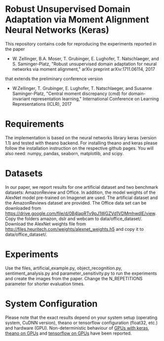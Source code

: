 # Robust Unsupervised Domain Adaptation via Moment Alignment Neural Networks (Keras)

This repository contains code for reproducing the experiments reported in the paper
- W. Zellinger, B.A. Moser, T. Grubinger, E. Lughofer, T. Natschlaeger, and S. Saminger-Platz, "Robust unsupervised domain adaptation for neural networks via moment alignment," arXiv preprint arXiv:1711.06114, 2017

that extends the preliminary conference version

- W.Zellinger, T. Grubinger, E. Lughofer, T. Natschlaeger, and Susanne Saminger-Platz, "Central moment discrepancy (cmd) for domain-invariant representation learning," International Conference on Learning Representations (ICLR), 2017

# Requirements
The implementation is based on the neural networks library keras (version 1.1) and tested with theano backend. For installing theano and keras please follow the installation instruction on the respective github pages. You will also need: numpy, pandas, seaborn, matplotlib, and scipy.

# Datasets
In our paper, we report results for one artificial dataset and two benchmark datasets: AmazonReview and Office. In addition, the model weights of the AlexNet model pre-trained on Imagenet are used. The artificial dataset and the AmazonReviews dataset are provided. The Office data set can be downloaded from https://drive.google.com/file/d/0B4IapRTv9pJ1WGZVd1VDMmhwdlE/view. Copy the folders amazon, dslr and webcam to data/office_dataset/. Download the AlexNet weights file from http://files.heuritech.com/weights/alexnet_weights.h5 and copy it to  data/office_dataset/.

# Experiments
Use the files, artificial_example.py, object_recognition.py, sentiment_analysis.py and parameter_sensitivity.py to run the experiments and create the images from the paper. Change the N_REPETITIONS parameter for shorter evaluation times.

# System Configuration
Please note that the exact results depend on your system setup (operating system, CuDNN version), theano or tensorflow configuration (float32, etc.) and hardware (GPU). Non-deterministic behaviour of [GPUs with keras](https://github.com/fchollet/keras/issues/850), [theano on GPUs](https://groups.google.com/forum/#!topic/theano-users/Q9tD4Af_7ho) and [tensorflow on GPUs](https://github.com/tensorflow/tensorflow/issues/2652) have been reported.
